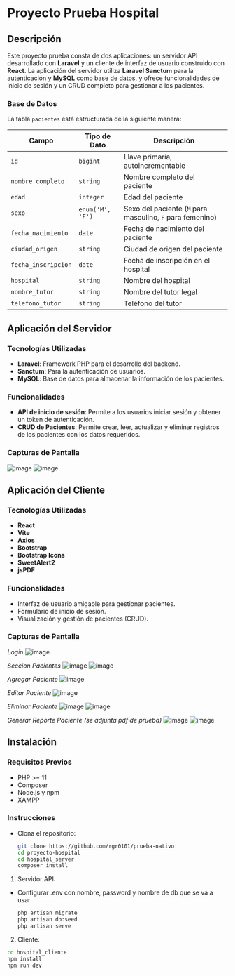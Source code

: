 # Proyecto Prueba Hospital

## Descripción

Este proyecto prueba consta de dos aplicaciones: un servidor API desarrollado con **Laravel** y un cliente de interfaz de usuario construido con **React**. La aplicación del servidor utiliza **Laravel Sanctum** para la autenticación y **MySQL** como base de datos, y ofrece funcionalidades de inicio de sesión y un CRUD completo para gestionar a los pacientes.

### Base de Datos

La tabla `pacientes` está estructurada de la siguiente manera:

| Campo              | Tipo de Dato   | Descripción                              |
|--------------------|----------------|------------------------------------------|
| `id`               | `bigint`       | Llave primaria, autoincrementable         |
| `nombre_completo`  | `string`       | Nombre completo del paciente              |
| `edad`             | `integer`      | Edad del paciente                         |
| `sexo`             | `enum('M', 'F')`| Sexo del paciente (`M` para masculino, `F` para femenino) |
| `fecha_nacimiento` | `date`         | Fecha de nacimiento del paciente          |
| `ciudad_origen`    | `string`       | Ciudad de origen del paciente             |
| `fecha_inscripcion`| `date`         | Fecha de inscripción en el hospital       |
| `hospital`         | `string`       | Nombre del hospital                      |
| `nombre_tutor`     | `string`       | Nombre del tutor legal                   |
| `telefono_tutor`   | `string`       | Teléfono del tutor                       |

## Aplicación del Servidor

### Tecnologías Utilizadas
- **Laravel**: Framework PHP para el desarrollo del backend.
- **Sanctum**: Para la autenticación de usuarios.
- **MySQL**: Base de datos para almacenar la información de los pacientes.

### Funcionalidades
- **API de inicio de sesión**: Permite a los usuarios iniciar sesión y obtener un token de autenticación.
- **CRUD de Pacientes**: Permite crear, leer, actualizar y eliminar registros de los pacientes con los datos requeridos.

### Capturas de Pantalla
![image](https://github.com/user-attachments/assets/274d88c7-ee9b-4da6-a9b0-64fcc829558a)
![image](https://github.com/user-attachments/assets/80c17c59-b690-4999-bbe0-a270f8aa8629)

## Aplicación del Cliente

### Tecnologías Utilizadas
- **React**
- **Vite**
- **Axios**
- **Bootstrap**
- **Bootstrap Icons**
- **SweetAlert2**
- **jsPDF**

### Funcionalidades
- Interfaz de usuario amigable para gestionar pacientes.
- Formulario de inicio de sesión.
- Visualización y gestión de pacientes (CRUD).

### Capturas de Pantalla
*Login*
![image](https://github.com/user-attachments/assets/6d9ae2cd-dd2e-48b6-8251-5ddfad1bbfe4)

*Seccion Pacientes*
![image](https://github.com/user-attachments/assets/c62c4af1-74ac-49cc-8a89-855916d2e666)
![image](https://github.com/user-attachments/assets/38bf6654-aff2-4cce-9f61-33e386bdbe9f)

*Agregar Paciente*
![image](https://github.com/user-attachments/assets/ff112764-166c-4709-9470-af427ad85ff8)

*Editar Paciente*
![image](https://github.com/user-attachments/assets/1a72b61c-84d3-4576-9a8f-558dc194625d)

*Eliminar Paciente*
![image](https://github.com/user-attachments/assets/f43da98f-d586-4bf1-922b-4d79c7a450df)
![image](https://github.com/user-attachments/assets/73910a7a-bf7b-43e1-8ecf-c9c516e0ad78)

*Generar Reporte Paciente (se adjunta pdf de prueba)*
![image](https://github.com/user-attachments/assets/23fa33fb-643e-4b56-80f0-0887b1d030f2)
![image](https://github.com/user-attachments/assets/62ff370f-bca6-4fd0-a0e8-de48019a6a80)

## Instalación

### Requisitos Previos
- PHP >= 11
- Composer
- Node.js y npm
- XAMPP

### Instrucciones

- Clona el repositorio:
   ```bash
   git clone https://github.com/rgr0101/prueba-nativo
   cd proyecto-hospital
   cd hospital_server
   composer install

1. Servidor API:
   
- Configurar .env con nombre, password y nombre de db que se va a usar.
  ```bash
  php artisan migrate
  php artisan db:seed
  php artisan serve

2. Cliente:

  ```bash
  cd hospital_cliente
  npm install
  npm run dev



